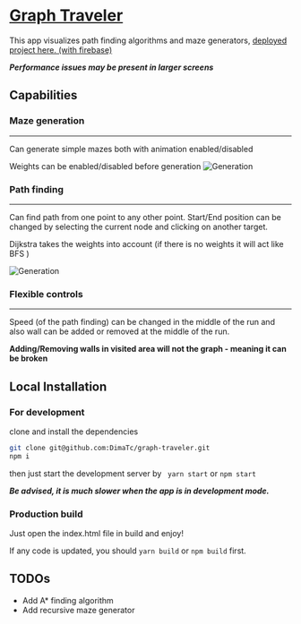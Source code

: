 [Graph Traveler](https://graph-traveler.web.app/)
===

This app visualizes path finding algorithms and maze generators, [deployed project here. (with firebase)](https://graph-traveler.web.app/)

***Performance issues may be present in larger screens***

## Capabilities
### **Maze generation**
***

Can generate simple mazes both with animation enabled/disabled

Weights can be enabled/disabled before generation
![Generation](https://i.imgur.com/0C1kLD7.png)

### **Path finding**
***
Can find path from one point to any other point. Start/End position can be changed by selecting the current node and clicking on another target.

Dijkstra takes the weights into account (if there is no weights it will act like BFS )


![Generation](https://i.imgur.com/oey5yNV.png)

### Flexible controls
***
Speed (of the path finding) can be changed in the middle of the run and also wall can be added or removed at the middle of the run.

**Adding/Removing walls in visited area will not the graph - meaning it can be broken**

## Local Installation
### For development
clone and install the dependencies
```bash
git clone git@github.com:DimaTc/graph-traveler.git
npm i
```
then just start the development server by ``` yarn start``` or ```npm start```

***Be advised, it is much slower when the app is in development mode.***
### Production build
Just open the index.html file in build and enjoy!

If any code is updated, you should ```yarn build``` or ```npm build``` first.


## TODOs
- Add A* finding algorithm
- Add recursive maze generator
  

